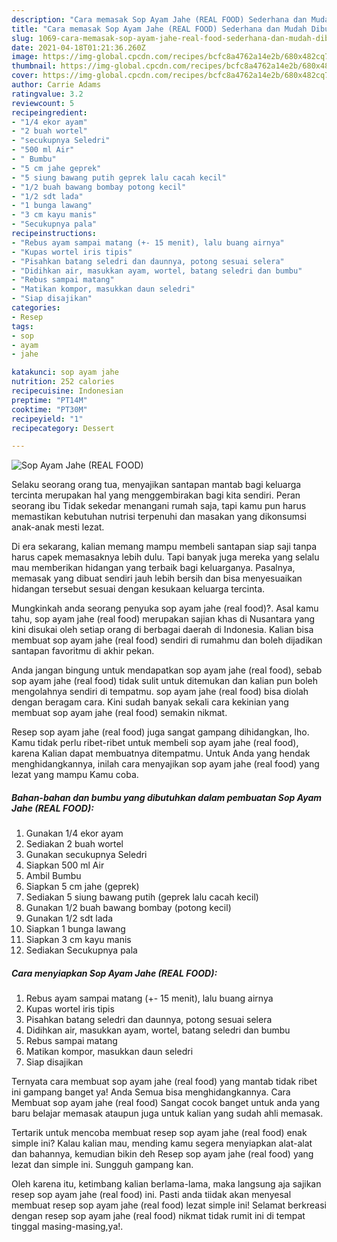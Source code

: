 ```yaml
---
description: "Cara memasak Sop Ayam Jahe (REAL FOOD) Sederhana dan Mudah Dibuat"
title: "Cara memasak Sop Ayam Jahe (REAL FOOD) Sederhana dan Mudah Dibuat"
slug: 1069-cara-memasak-sop-ayam-jahe-real-food-sederhana-dan-mudah-dibuat
date: 2021-04-18T01:21:36.260Z
image: https://img-global.cpcdn.com/recipes/bcfc8a4762a14e2b/680x482cq70/sop-ayam-jahe-real-food-foto-resep-utama.jpg
thumbnail: https://img-global.cpcdn.com/recipes/bcfc8a4762a14e2b/680x482cq70/sop-ayam-jahe-real-food-foto-resep-utama.jpg
cover: https://img-global.cpcdn.com/recipes/bcfc8a4762a14e2b/680x482cq70/sop-ayam-jahe-real-food-foto-resep-utama.jpg
author: Carrie Adams
ratingvalue: 3.2
reviewcount: 5
recipeingredient:
- "1/4 ekor ayam"
- "2 buah wortel"
- "secukupnya Seledri"
- "500 ml Air"
- " Bumbu"
- "5 cm jahe geprek"
- "5 siung bawang putih geprek lalu cacah kecil"
- "1/2 buah bawang bombay potong kecil"
- "1/2 sdt lada"
- "1 bunga lawang"
- "3 cm kayu manis"
- "Secukupnya pala"
recipeinstructions:
- "Rebus ayam sampai matang (+- 15 menit), lalu buang airnya"
- "Kupas wortel iris tipis"
- "Pisahkan batang seledri dan daunnya, potong sesuai selera"
- "Didihkan air, masukkan ayam, wortel, batang seledri dan bumbu"
- "Rebus sampai matang"
- "Matikan kompor, masukkan daun seledri"
- "Siap disajikan"
categories:
- Resep
tags:
- sop
- ayam
- jahe

katakunci: sop ayam jahe 
nutrition: 252 calories
recipecuisine: Indonesian
preptime: "PT14M"
cooktime: "PT30M"
recipeyield: "1"
recipecategory: Dessert

---
```



![Sop Ayam Jahe (REAL FOOD)](https://img-global.cpcdn.com/recipes/bcfc8a4762a14e2b/680x482cq70/sop-ayam-jahe-real-food-foto-resep-utama.jpg)

Selaku seorang orang tua, menyajikan santapan mantab bagi keluarga tercinta merupakan hal yang menggembirakan bagi kita sendiri. Peran seorang ibu Tidak sekedar menangani rumah saja, tapi kamu pun harus memastikan kebutuhan nutrisi terpenuhi dan masakan yang dikonsumsi anak-anak mesti lezat.

Di era  sekarang, kalian memang mampu membeli santapan siap saji tanpa harus capek memasaknya lebih dulu. Tapi banyak juga mereka yang selalu mau memberikan hidangan yang terbaik bagi keluarganya. Pasalnya, memasak yang dibuat sendiri jauh lebih bersih dan bisa menyesuaikan hidangan tersebut sesuai dengan kesukaan keluarga tercinta. 



Mungkinkah anda seorang penyuka sop ayam jahe (real food)?. Asal kamu tahu, sop ayam jahe (real food) merupakan sajian khas di Nusantara yang kini disukai oleh setiap orang di berbagai daerah di Indonesia. Kalian bisa membuat sop ayam jahe (real food) sendiri di rumahmu dan boleh dijadikan santapan favoritmu di akhir pekan.

Anda jangan bingung untuk mendapatkan sop ayam jahe (real food), sebab sop ayam jahe (real food) tidak sulit untuk ditemukan dan kalian pun boleh mengolahnya sendiri di tempatmu. sop ayam jahe (real food) bisa diolah dengan beragam cara. Kini sudah banyak sekali cara kekinian yang membuat sop ayam jahe (real food) semakin nikmat.

Resep sop ayam jahe (real food) juga sangat gampang dihidangkan, lho. Kamu tidak perlu ribet-ribet untuk membeli sop ayam jahe (real food), karena Kalian dapat membuatnya ditempatmu. Untuk Anda yang hendak menghidangkannya, inilah cara menyajikan sop ayam jahe (real food) yang lezat yang mampu Kamu coba.

<!--inarticleads1-->

##### Bahan-bahan dan bumbu yang dibutuhkan dalam pembuatan Sop Ayam Jahe (REAL FOOD):

1. Gunakan 1/4 ekor ayam
1. Sediakan 2 buah wortel
1. Gunakan secukupnya Seledri
1. Siapkan 500 ml Air
1. Ambil  Bumbu
1. Siapkan 5 cm jahe (geprek)
1. Sediakan 5 siung bawang putih (geprek lalu cacah kecil)
1. Gunakan 1/2 buah bawang bombay (potong kecil)
1. Gunakan 1/2 sdt lada
1. Siapkan 1 bunga lawang
1. Siapkan 3 cm kayu manis
1. Sediakan Secukupnya pala




<!--inarticleads2-->

##### Cara menyiapkan Sop Ayam Jahe (REAL FOOD):

1. Rebus ayam sampai matang (+- 15 menit), lalu buang airnya
1. Kupas wortel iris tipis
1. Pisahkan batang seledri dan daunnya, potong sesuai selera
1. Didihkan air, masukkan ayam, wortel, batang seledri dan bumbu
1. Rebus sampai matang
1. Matikan kompor, masukkan daun seledri
1. Siap disajikan




Ternyata cara membuat sop ayam jahe (real food) yang mantab tidak ribet ini gampang banget ya! Anda Semua bisa menghidangkannya. Cara Membuat sop ayam jahe (real food) Sangat cocok banget untuk anda yang baru belajar memasak ataupun juga untuk kalian yang sudah ahli memasak.

Tertarik untuk mencoba membuat resep sop ayam jahe (real food) enak simple ini? Kalau kalian mau, mending kamu segera menyiapkan alat-alat dan bahannya, kemudian bikin deh Resep sop ayam jahe (real food) yang lezat dan simple ini. Sungguh gampang kan. 

Oleh karena itu, ketimbang kalian berlama-lama, maka langsung aja sajikan resep sop ayam jahe (real food) ini. Pasti anda tiidak akan menyesal membuat resep sop ayam jahe (real food) lezat simple ini! Selamat berkreasi dengan resep sop ayam jahe (real food) nikmat tidak rumit ini di tempat tinggal masing-masing,ya!.

